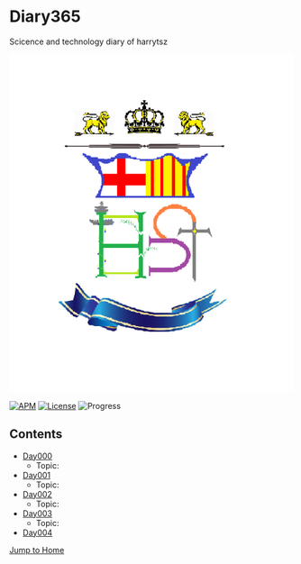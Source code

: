 # Diary365
Scicence and technology diary of harrytsz

![LOGO](./Images/LOGO.jpg)

[![APM](https://img.shields.io/apm/l/vim-mode.svg?style=plastic)](https://www.apache.org/licenses/LICENSE-2.0)
[![License](https://img.shields.io/badge/harrytsz-Diary365-<brightgreen>.svg)](https://blog.csdn.net/Harrytsz)
![Progress](http://progressed.io/bar/10)

## Contents
* [Day000](./Diarys/Day000/README.md)
	* Topic:
* [Day001](./Diarys/Day000/README.md)
	* Topic:
* [Day002](./Diarys/Day000/README.md)
	* Topic:
* [Day003](./Diarys/Day000/README.md)
	* Topic:
* [Day004](./Diarys/Day000/README.md)


[Jump to Home](./Diarys/Day000/README.md)
